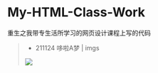 # My-HTML-Class-Work
重生之我带专生活所学习的网页设计课程上写的代码

> - 211124 哆啦A梦 | imgs
> 
> ![](https://github.com/Andtun02/My-HTML-Class-Work/blob/main/211124/imgs/2021-11-28%2019-39-58%2000_00_00-00_00_30.gif?raw=true")
